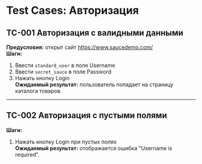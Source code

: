 # Test Cases: Авторизация

## TC-001 Авторизация с валидными данными
**Предусловия:** открыт сайт https://www.saucedemo.com/  
**Шаги:**  
1. Ввести `standard_user` в поле Username  
2. Ввести `secret_sauce` в поле Password  
3. Нажать кнопку Login  
**Ожидаемый результат:** пользователь попадает на страницу каталога товаров.

---

## TC-002 Авторизация с пустыми полями
**Шаги:**  
1. Нажать кнопку Login при пустых полях  
**Ожидаемый результат:** отображается ошибка "Username is required".
